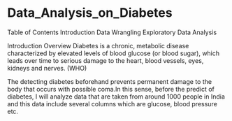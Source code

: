 # Data_Analysis_on_Diabetes

Table of Contents
Introduction
Data Wrangling
Exploratory Data Analysis

Introduction
Overview
Diabetes is a chronic, metabolic disease characterized by elevated levels of blood glucose (or blood sugar), 
which leads over time to serious damage to the heart, blood vessels, eyes, kidneys and nerves. (WHO)

The detecting diabetes beforehand prevents permanent damage to the body that occurs with possible coma.In this sense, 
before the predict of diabetes, I will analyze data that are taken from around 1000 people in India and this data include 
several columns which are glucose, blood pressure etc.
